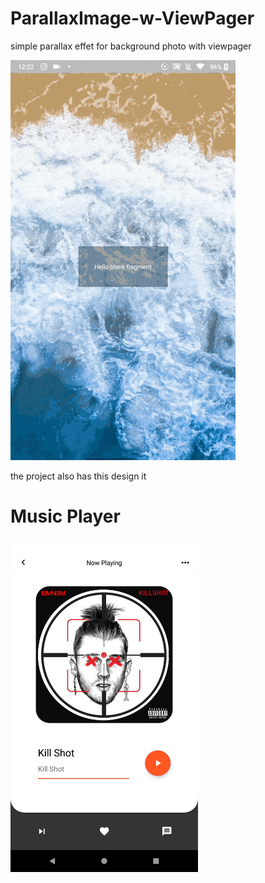 # ParallaxImage-w-ViewPager

simple parallax effet for background photo with viewpager


![Example](20190627_002204_1-min.gif)


the project also has this design it

# Music Player

<img src="Screenshot_1561733550.png" alt="alt text" width="300px" >



